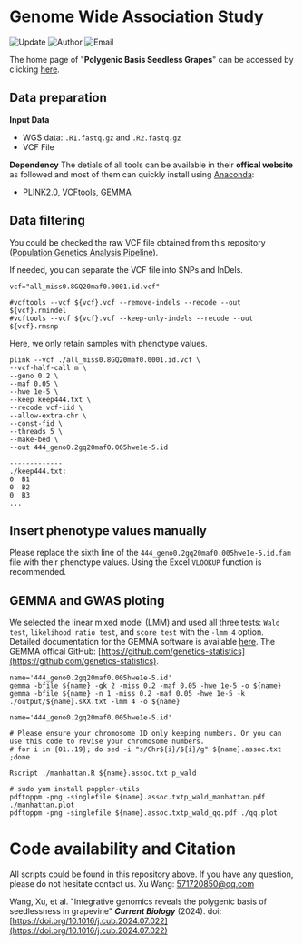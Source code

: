 # Genome Wide Association Study

![Update](https://img.shields.io/badge/Update-01/08/2024-green?logo=github)
![Author](https://img.shields.io/badge/Author-Xu.Wang-orange)
![Email](https://img.shields.io/badge/Email-571720850@qq.com-blue?)

The home page of "**Polygenic Basis Seedless Grapes**" can be accessed by clicking [here](https://github.com/zhouyflab/Polygenic_Basis_Seedless_Grapes).

## Data preparation
**Input Data**
* WGS data: `.R1.fastq.gz` and `.R2.fastq.gz`
* VCF File

**Dependency**
The detials of all tools can be available in their **offical website** as followed and most of them can quickly install using [Anaconda](https://anaconda.org/):
* [PLINK2.0](https://anaconda.org/bioconda/plink2), [VCFtools](https://anaconda.org/bioconda/vcftools), [GEMMA](https://anaconda.org/bioconda/gemma)

## Data filtering
You could be checked the raw VCF file obtained from this repository ([Population Genetics Analysis Pipeline](https://github.com/Immortal2333/Population_Analysis_Pipeline)).

If needed, you can separate the VCF file into SNPs and InDels.
```
vcf="all_miss0.8GQ20maf0.0001.id.vcf"

#vcftools --vcf ${vcf}.vcf --remove-indels --recode --out ${vcf}.rmindel
#vcftools --vcf ${vcf}.vcf --keep-only-indels --recode --out ${vcf}.rmsnp
```

Here, we only retain samples with phenotype values.
```
plink --vcf ./all_miss0.8GQ20maf0.0001.id.vcf \
--vcf-half-call m \
--geno 0.2 \
--maf 0.05 \
--hwe 1e-5 \
--keep keep444.txt \
--recode vcf-iid \
--allow-extra-chr \
--const-fid \
--threads 5 \
--make-bed \
--out 444_geno0.2gq20maf0.005hwe1e-5.id

-------------
./keep444.txt:
0  B1
0  B2
0  B3
...
```

## Insert phenotype values manually
Please replace the sixth line of the `444_geno0.2gq20maf0.005hwe1e-5.id.fam` file with their phenotype values. Using the Excel `VLOOKUP` function is recommended.

## GEMMA and GWAS ploting
We selected the linear mixed model (LMM) and used all three tests: `Wald test`, `likelihood ratio test`, and `score test` with the `-lmm 4` option. Detailed documentation for the GEMMA software is available [here](https://xiangzhou.github.io/software/GEMMAmanual.pdf). The GEMMA offical GitHub: [https://github.com/genetics-statistics](https://github.com/genetics-statistics).
```
name='444_geno0.2gq20maf0.005hwe1e-5.id'
gemma -bfile ${name} -gk 2 -miss 0.2 -maf 0.05 -hwe 1e-5 -o ${name}
gemma -bfile ${name} -n 1 -miss 0.2 -maf 0.05 -hwe 1e-5 -k ./output/${name}.sXX.txt -lmm 4 -o ${name}
```

```
name='444_geno0.2gq20maf0.005hwe1e-5.id'

# Please ensure your chromosome ID only keeping numbers. Or you can use this code to revise your chromosome numbers.
# for i in {01..19}; do sed -i "s/Chr${i}/${i}/g" ${name}.assoc.txt ;done 

Rscript ./manhattan.R ${name}.assoc.txt p_wald

# sudo yum install poppler-utils
pdftoppm -png -singlefile ${name}.assoc.txtp_wald_manhattan.pdf ./manhattan.plot
pdftoppm -png -singlefile ${name}.assoc.txtp_wald_qq.pdf ./qq.plot
```

# Code availability and Citation
All scripts could be found in this repository above. If you have any question, please do not hesitate contact us. Xu Wang: 571720850@qq.com

Wang, Xu, et al. "Integrative genomics reveals the polygenic basis of seedlessness in grapevine" ***Current Biology*** (2024). doi: [https://doi.org/10.1016/j.cub.2024.07.022](https://doi.org/10.1016/j.cub.2024.07.022)

